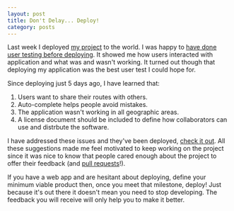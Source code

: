 ```yaml
---
layout: post
title: Don't Delay... Deploy!
category: posts
---
```


Last week I deployed [my project](http://www.flattestroute.com) to the world. I was happy to [have done user testing before deploying](http://zivi.github.io/posts/iterating-to-success/). It showed me how users interacted with application and what was and wasn't working. It turned out though that deploying my application was the best user test I could hope for.

Since deploying just 5 days ago, I have learned that:

1. Users want to share their routes with others.
2. Auto-complete helps people avoid mistakes.
3. The application wasn't working in all geographic areas.
4. A license document should be included to define how collaborators can use and distrbute the software.

I have addressed these issues and they've been deployed, [check it out](http://www.flattestroute.com/). All these suggestions made me feel motivated to keep working on the project since it was nice to know that people cared enough about the project to offer their feedback (and [pull requests](https://github.com/Zivi/FlattestRoute/pulls?direction=desc&page=1&sort=created&state=closed)!).

If you have a web app and are hesitant about deploying, define your minimum viable product then, once you meet that milestone, deploy! Just because it's out there it doesn't mean you need to stop developing. The feedback you will receive will only help you to make it better.
